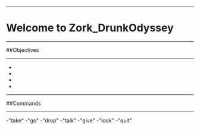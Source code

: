 
*************************************************************
# Welcome to Zork_DrunkOdyssey

*************************************************************
##Objectives
*************************************************************
-
-
-
-
*************************************************************
##Commands
*************************************************************
-"take"
-"go"
-"drop"
-"talk"
-"give"
-"look"
-"quit"